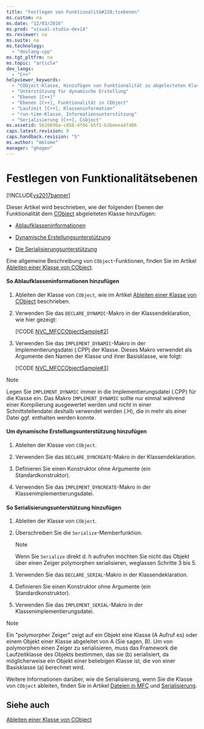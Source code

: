 ```yaml
---
title: "Festlegen von Funktionalit&#228;tsebenen"
ms.custom: na
ms.date: "12/03/2016"
ms.prod: "visual-studio-dev14"
ms.reviewer: na
ms.suite: na
ms.technology: 
  - "devlang-cpp"
ms.tgt_pltfrm: na
ms.topic: "article"
dev_langs: 
  - "C++"
helpviewer_keywords: 
  - "CObject-Klasse, Hinzufügen von Funktionalität zu abgeleiteten Klassen"
  - "Unterstützung für dynamische Erstellung"
  - "Ebenen [C++]"
  - "Ebenen [C++], Funktionalität in CObject"
  - "Laufzeit [C++], Klasseninformation"
  - "run-time-Klasse, Informationsunterstützung"
  - "Serialisierung [C++], Cobject"
ms.assetid: 562669ba-c858-4f66-b5f1-b3beeea4f486
caps.latest.revision: 9
caps.handback.revision: "5"
ms.author: "mblome"
manager: "ghogen"
---
```

# Festlegen von Funktionalit&#228;tsebenen
[!INCLUDE[vs2017banner](../assembler/inline/includes/vs2017banner.md)]

Dieser Artikel wird beschrieben, wie der folgenden Ebenen der Funktionalität dem [CObject](../mfc/reference/cobject-class.md) abgeleiteten Klasse hinzufügen:  
  
-   [Ablaufklasseninformationen](#_core_to_add_run.2d.time_class_information)  
  
-   [Dynamische Erstellungsunterstützung](#_core_to_add_dynamic_creation_support)  
  
-   [Die Serialisierungsunterstützung](#_core_to_add_serialization_support)  
  
 Eine allgemeine Beschreibung von `CObject`\-Funktionen, finden Sie im Artikel [Ableiten einer Klasse von CObject](../mfc/deriving-a-class-from-cobject.md).  
  
#### So Ablaufklasseninformationen hinzufügen  
  
1.  Ableiten der Klasse von `CObject`, wie im Artikel [Ableiten einer Klasse von CObject](../mfc/deriving-a-class-from-cobject.md) beschrieben.  
  
2.  Verwenden Sie das `DECLARE_DYNAMIC`\-Makro in der Klassendeklaration, wie hier gezeigt:  
  
     [!CODE [NVC_MFCCObjectSample#2](../CodeSnippet/VS_Snippets_Cpp/NVC_MFCCObjectSample#2)]  
  
3.  Verwenden Sie das `IMPLEMENT_DYNAMIC`\-Makro in der Implementierungsdatei \(.CPP\) der Klasse.  Dieses Makro verwendet als Argumente den Namen der Klasse und ihrer Basisklasse, wie folgt:  
  
     [!CODE [NVC_MFCCObjectSample#3](../CodeSnippet/VS_Snippets_Cpp/NVC_MFCCObjectSample#3)]  
  
> [!NOTE]
>  Legen Sie `IMPLEMENT_DYNAMIC` immer in die Implementierungsdatei \(.CPP\) für die Klasse ein.  Das Makro `IMPLEMENT_DYNAMIC` sollte nur einmal während einer Kompilierung ausgewertet werden und nicht in einer Schnittstellendatei deshalb verwendet werden \(.H\), die in mehr als einer Datei ggf. enthalten werden konnte.  
  
#### Um dynamische Erstellungsunterstützung hinzufügen  
  
1.  Ableiten der Klasse von `CObject`.  
  
2.  Verwenden Sie das `DECLARE_DYNCREATE`\-Makro in der Klassendeklaration.  
  
3.  Definieren Sie einen Konstruktor ohne Argumente \(ein Standardkonstruktor\).  
  
4.  Verwenden Sie das `IMPLEMENT_DYNCREATE`\-Makro in der Klassenimplementierungsdatei.  
  
#### So Serialisierungsunterstützung hinzufügen  
  
1.  Ableiten der Klasse von `CObject`.  
  
2.  Überschreiben Sie die `Serialize`\-Memberfunktion.  
  
    > [!NOTE]
    >  Wenn Sie `Serialize` direkt d. h aufrufen möchten Sie nicht das Objekt über einen Zeiger polymorphen serialisieren, weglassen Schritte 3 bis 5.  
  
3.  Verwenden Sie das `DECLARE_SERIAL`\-Makro in der Klassendeklaration.  
  
4.  Definieren Sie einen Konstruktor ohne Argumente \(ein Standardkonstruktor\).  
  
5.  Verwenden Sie das `IMPLEMENT_SERIAL`\-Makro in der Klassenimplementierungsdatei.  
  
> [!NOTE]
>  Ein "polymorpher Zeiger" zeigt auf ein Objekt eine Klasse \(A Aufruf es\) oder einem Objekt einer Klasse abgeleitet von A \(Sie sagen, B\).  Um von polymorphen einen Zeiger zu serialisieren, muss das Framework die Laufzeitklasse des Objekts bestimmen, das sie \(b\) serialisiert, da möglicherweise ein Objekt einer beliebigen Klasse ist, die von einer Basisklasse \(a\) berechnet wird.  
  
 Weitere Informationen darüber, wie die Serialisierung, wenn Sie die Klasse von `CObject` ableiten, finden Sie in Artikel [Dateien in MFC](../mfc/files-in-mfc.md) und [Serialisierung](../mfc/serialization-in-mfc.md).  
  
## Siehe auch  
 [Ableiten einer Klasse von CObject](../mfc/deriving-a-class-from-cobject.md)
